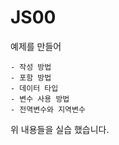 # JS00


예제를 만들어

    - 작성 방법
    - 포함 방법
    - 데이터 타입
    - 변수 사용 방법
    - 전역변수와 지역변수


위 내용들을 실습 했습니다.